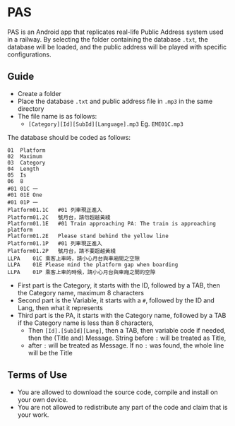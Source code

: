# PAS
PAS is an Android app that replicates real-life Public Address system used in a railway. By selecting the folder containing the database `.txt`, the database will be loaded, and the public address will be played with specific configurations.


## Guide
- Create a folder
- Place the database `.txt` and public address file in `.mp3` in the same directory
- The file name is as follows:
    - `[Category][Id][SubId][Language].mp3` Eg. `EME01C.mp3`
    

The database should be coded as follows:
````
01	Platform
02	Maximum
03	Category
04	Length
05	Is
06	8
#01	01C	一
#01	01E	One
#01	01P	一
Platform01.1C	#01	列車現正進入
Platform01.2C	號月台，請勿超越黃綫
Platform01.1E	#01	Train approaching PA: The train is approaching platform
Platform01.2E	Please stand behind the yellow line
Platform01.1P	#01	列車現正進入
Platform01.2P	號月台，請不要超越黃綫
LLPA	01C	乘客上車時，請小心月台與車廂間之空隙
LLPA	01E	Please mind the platform gap when boarding
LLPA	01P	乘客上車的時候，請小心月台與車廂之間的空隙
````
- First part is the Category, it starts with the ID, followed by a TAB, then the Category name, maximum 8 characters
- Second part is the Variable, it starts with a `#`, followed by the ID and Lang, then what it represents
- Third part is the PA, it starts with the Category name, followed by a TAB if the Category name is less than 8 characters,
  - Then `[Id].[SubId][Lang]`, then a TAB, then variable code if needed, then the (Title and) Message. String before `:` will be treated as Title,
  - after `:` will be treated as Message. If no `:` was found, the whole line will be the Title



## **Terms of Use**
- You are allowed to download the source code, compile and install on your own device.
- You are not allowed to redistribute any part of the code and claim that is your work.
